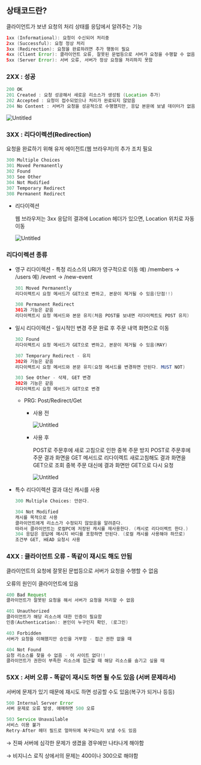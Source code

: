 ## 상태코드란?

클라이언트가 보낸 요청의 처리 상태를 응답에서 알려주는 기능 

```java
1xx (Informational): 요청이 수신되어 처리중
2xx (Successful): 요청 정상 처리
3xx (Redirection): 요청을 완료하려면 추가 행동이 필요
4xx (Client Error): 클라이언트 오류, 잘못된 문법등으로 서버가 요청을 수행할 수 없음
5xx (Server Error): 서버 오류, 서버가 정상 요청을 처리하지 못함
```

### 2XX : 성공

```java
200 OK
201 Created : 요청 성공해서 새로운 리소스가 생성됨 (Location 추가)
202 Accepted : 요청이 접수되었으나 처리가 완료되지 않았음
204 No Content : 서버가 요청을 성공적으로 수행했지만, 응답 본문에 보낼 데이터가 없음
```

![Untitled](https://prod-files-secure.s3.us-west-2.amazonaws.com/9ff247f1-462b-4ee2-bf5a-612082eb8f80/60846efd-e850-4d38-9eee-3e804ed6ede9/Untitled.png)

### 3XX : 리다이렉션(Redirection)

요청을 완료하기 위해 유저 에이전트(웹 브라우저)의 추가 조치 필요

```java
300 Multiple Choices
301 Moved Permanently
302 Found
303 See Other
304 Not Modified
307 Temporary Redirect
308 Permanent Redirect
```

- 리다이렉션
    
    웹 브라우저는 3xx 응답의 결과에 Location 헤더가 있으면, Location 위치로 자동 이동 
    
    ![Untitled](https://prod-files-secure.s3.us-west-2.amazonaws.com/9ff247f1-462b-4ee2-bf5a-612082eb8f80/ebc752be-a7d5-4f0c-a4e3-1c42cc3e4c1e/Untitled.png)
    

### 리다이렉션 종류

- 영구 리다이렉션 - 특정 리소스의 URI가 영구적으로 이동
예) /members -> /users
예) /event -> /new-event
    
    ```java
    301 Moved Permanently 
    리다이렉트시 요청 메서드가 GET으로 변하고, 본문이 제거될 수 있음(단점!!) 
    
    308 Permanent Redirect 
    301과 기능은 같음
    리다이렉트시 요청 메서드와 본문 유지(처음 POST를 보내면 리다이렉트도 POST 유지)
    ```
    
- 일시 리다이렉션 - 일시적인 변경
주문 완료 후 주문 내역 화면으로 이동
    
    ```java
    302 Found 
    리다이렉트시 요청 메서드가 GET으로 변하고, 본문이 제거될 수 있음(MAY) 
    
    307 Temporary Redirect - 유지
    302와 기능은 같음
    리다이렉트시 요청 메서드와 본문 유지(요청 메서드를 변경하면 안된다. MUST NOT) 
    
    303 See Other - 삭제, GET 변경
    302와 기능은 같음
    리다이렉트시 요청 메서드가 GET으로 변경
    ```
    
    - PRG: Post/Redirect/Get
        - 사용 전
            
            ![Untitled](https://prod-files-secure.s3.us-west-2.amazonaws.com/9ff247f1-462b-4ee2-bf5a-612082eb8f80/23846b18-015f-41e9-8bc8-e826b718340a/Untitled.png)
            
        - 사용 후
            
            POST로 주문후에 새로 고침으로 인한 중복 주문 방지
            POST로 주문후에 주문 결과 화면을 GET 메서드로 리다이렉트
            새로고침해도 결과 화면을 GET으로 조회
            중복 주문 대신에 결과 화면만 GET으로 다시 요청
            
            ![Untitled](https://prod-files-secure.s3.us-west-2.amazonaws.com/9ff247f1-462b-4ee2-bf5a-612082eb8f80/497d6455-8ef2-4434-8bda-f8fad8de7af8/Untitled.png)
            
- 특수 리다이렉션
결과 대신 캐시를 사용
    
    ```java
    300 Multiple Choices: 안쓴다.
    
    304 Not Modified
    캐시를 목적으로 사용
    클라이언트에게 리소스가 수정되지 않았음을 알려준다. 
    따라서 클라이언트는 로컬PC에 저장된 캐시를 재사용한다. (캐시로 리다이렉트 한다.)
    304 응답은 응답에 메시지 바디를 포함하면 안된다. (로컬 캐시를 사용해야 하므로)
    조건부 GET, HEAD 요청시 사용
    ```
    

### 4XX : 클라이언트 오류 - 똑같이 재시도 해도 안됨

클라이언트의 요청에 잘못된 문법등으로 서버가 요청을 수행할 수 없음

오류의 원인이 클라이언트에 있음

```java
400 Bad Request
클라이언트가 잘못된 요청을 해서 서버가 요청을 처리할 수 없음

401 Unauthorized
클라이언트가 해당 리소스에 대한 인증이 필요함
인증(Authentication): 본인이 누구인지 확인, (로그인)

403 Forbidden
서버가 요청을 이해했지만 승인을 거부함 - 접근 권한 없을 때 

404 Not Found
요청 리소스를 찾을 수 없음 - 이 사이트 없다!!
클라이언트가 권한이 부족한 리소스에 접근할 때 해당 리소스를 숨기고 싶을 때
```

### 5XX : 서버 오류 - 똑같이 재시도 하면 될 수도 있음 (서버 문제라서)

서버에 문제가 있기 때문에 재시도 하면 성공할 수도 있음(복구가 되거나 등등)

```java
500 Internal Server Error
서버 문제로 오류 발생, 애매하면 500 오류

503 Service Unavailable
서비스 이용 불가
Retry-After 헤더 필드로 얼마뒤에 복구되는지 보낼 수도 있음
```

→ 진짜 서버에 심각한 문제가 생겼을 경우에만 나타나게 해야함

→ 비지니스 로직 상에서의 문제는 400이나 300으로 해야함